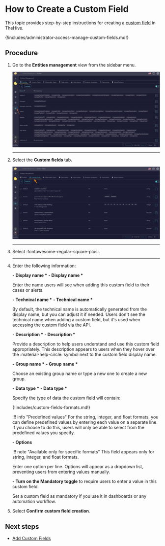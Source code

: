# How to Create a Custom Field

This topic provides step-by-step instructions for creating a [custom field](../custom-fields/about-custom-fields.md) in TheHive.

{!includes/administrator-access-manage-custom-fields.md!}

<h2>Procedure</h2>

1. Go to the **Entities management** view from the sidebar menu.

    ![Entities management](../../images/administration-guides/create-a-custom-field-entities-management.png)

    ---

2. Select the **Custom fields** tab.

    ![Custom fields tab](../../images/administration-guides/create-a-custom-field-custom-fields.png)

    ---

3. Select :fontawesome-regular-square-plus:.

    ---

4. Enter the following information:

    **- Display name \***
    **- Display name \***

    Enter the name users will see when adding this custom field to their cases or alerts.

    **- Technical name \***
    **- Technical name \***

    By default, the technical name is automatically generated from the display name, but you can adjust it if needed. Users don't see the technical name when adding a custom field, but it's used when accessing the custom field via the API.

    **- Description \***
    **- Description \***

    Provide a description to help users understand and use this custom field appropriately. This description appears to users when they hover over the :material-help-circle: symbol next to the custom field display name.

    **- Group name \***
    **- Group name \***

    Choose an existing group name or type a new one to create a new group.

    **- Data type \***
    **- Data type \***

    Specify the type of data the custom field will contain:

    {!includes/custom-fields-formats.md!}

    !!! info "Predefined values"
        For the string, integer, and float formats, you can define predefined values by entering each value on a separate line. If you choose to do this, users will only be able to select from the predefined values you specify.

    **- Options**

    !!! note "Available only for specific formats"
        This field appears only for string, integer, and float formats.

    Enter one option per line. Options will appear as a dropdown list, preventing users from entering values manually.

    **- Turn on the Mandatory toggle** to require users to enter a value in this custom field.

    Set a custom field as mandatory if you use it in dashboards or any automation workflow.

5. Select **Confirm custom field creation**.

<h2>Next steps</h2>

* [Add Custom Fields](../../user-guides/analyst-corner/cases/cases-description/add-custom-fields.md)

